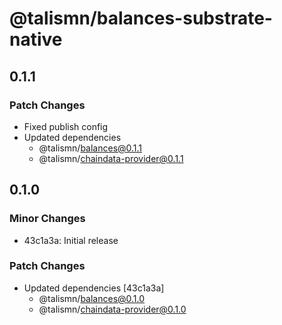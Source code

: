 # @talismn/balances-substrate-native

## 0.1.1

### Patch Changes

- Fixed publish config
- Updated dependencies
  - @talismn/balances@0.1.1
  - @talismn/chaindata-provider@0.1.1

## 0.1.0

### Minor Changes

- 43c1a3a: Initial release

### Patch Changes

- Updated dependencies [43c1a3a]
  - @talismn/balances@0.1.0
  - @talismn/chaindata-provider@0.1.0
